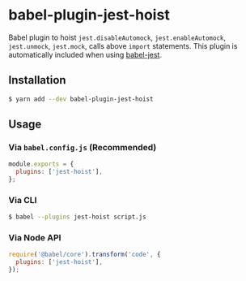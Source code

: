 # babel-plugin-jest-hoist

Babel plugin to hoist `jest.disableAutomock`, `jest.enableAutomock`, `jest.unmock`, `jest.mock`, calls above `import` statements. This plugin is automatically included when using [babel-jest](https://github.com/jestjs/jest/tree/main/packages/babel-jest).

## Installation

```sh
$ yarn add --dev babel-plugin-jest-hoist
```

## Usage

### Via `babel.config.js` (Recommended)

```js
module.exports = {
  plugins: ['jest-hoist'],
};
```

### Via CLI

```sh
$ babel --plugins jest-hoist script.js
```

### Via Node API

```javascript
require('@babel/core').transform('code', {
  plugins: ['jest-hoist'],
});
```
